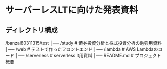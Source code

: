 # サーバーレスLTに向けた発表資料
## ディレクトリ構成
/banzai80311315/test
│── /study       # 債券投資分析と株式投資分析の勉強用資料
│── /web         # テストで作ったフロントエンド
│── /lambda      # AWS Lambdaのコード
│── /serverless  # serverless lt用資料
│── README.md    # プロジェクト概要
